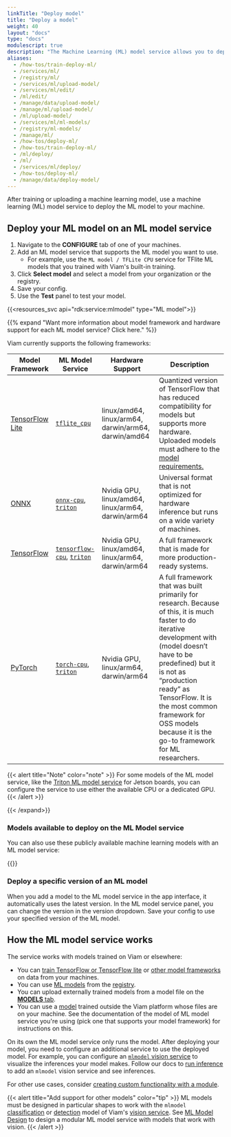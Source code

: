 ```yaml
---
linkTitle: "Deploy model"
title: "Deploy a model"
weight: 40
layout: "docs"
type: "docs"
modulescript: true
description: "The Machine Learning (ML) model service allows you to deploy machine learning models to your machine."
aliases:
  - /how-tos/train-deploy-ml/
  - /services/ml/
  - /registry/ml/
  - /services/ml/upload-model/
  - /services/ml/edit/
  - /ml/edit/
  - /manage/data/upload-model/
  - /manage/ml/upload-model/
  - /ml/upload-model/
  - /services/ml/ml-models/
  - /registry/ml-models/
  - /manage/ml/
  - /how-tos/deploy-ml/
  - /how-tos/train-deploy-ml/
  - /ml/deploy/
  - /ml/
  - /services/ml/deploy/
  - /how-tos/deploy-ml/
  - /manage/data/deploy-model/
---
```


After training or uploading a machine learning model, use a machine learning (ML) model service to deploy the ML model to your machine.

## Deploy your ML model on an ML model service

1. Navigate to the **CONFIGURE** tab of one of your machines.
2. Add an ML model service that supports the ML model you want to use.
   - For example, use the `ML model / TFLite CPU` service for TFlite ML models that you trained with Viam's built-in training.
3. Click **Select model** and select a model from your organization or the registry.
4. Save your config.
5. Use the **Test** panel to test your model.

{{<resources_svc api="rdk:service:mlmodel" type="ML model">}}

{{% expand "Want more information about model framework and hardware support for each ML model service? Click here." %}}

Viam currently supports the following frameworks:

<!-- prettier-ignore -->
| Model Framework | ML Model Service | Hardware Support | Description |
| --------------- | --------------- | ------------------- | ----------- |
| [TensorFlow Lite](https://www.tensorflow.org/lite) | [`tflite_cpu`](https://app.viam.com/module/viam/tflite_cpu) | linux/amd64, linux/arm64, darwin/arm64, darwin/amd64 | Quantized version of TensorFlow that has reduced compatibility for models but supports more hardware. Uploaded models must adhere to the [model requirements.](https://app.viam.com/module/viam/tflite_cpu) |
| [ONNX](https://onnx.ai/) | [`onnx-cpu`](https://app.viam.com/module/viam/onnx-cpu), [`triton`](https://app.viam.com/module/viam/mlmodelservice-triton-jetpack) |  Nvidia GPU, linux/amd64, linux/arm64, darwin/arm64 | Universal format that is not optimized for hardware inference but runs on a wide variety of machines. |
| [TensorFlow](https://www.tensorflow.org/) | [`tensorflow-cpu`](https://app.viam.com/module/viam/tensorflow-cpu), [`triton`](https://app.viam.com/module/viam/mlmodelservice-triton-jetpack) | Nvidia GPU, linux/amd64, linux/arm64, darwin/arm64 | A full framework that is made for more production-ready systems. |
| [PyTorch](https://pytorch.org/) | [`torch-cpu`](https://app.viam.com/module/viam/torch-cpu), [`triton`](https://app.viam.com/module/viam/mlmodelservice-triton-jetpack) | Nvidia GPU, linux/arm64, darwin/arm64 | A full framework that was built primarily for research. Because of this, it is much faster to do iterative development with (model doesn’t have to be predefined) but it is not as “production ready” as TensorFlow. It is the most common framework for OSS models because it is the go-to framework for ML researchers. |

{{< alert title="Note" color="note" >}}
For some models of the ML model service, like the [Triton ML model service](https://github.com/viamrobotics/viam-mlmodelservice-triton/) for Jetson boards, you can configure the service to use either the available CPU or a dedicated GPU.
{{< /alert >}}

{{< /expand>}}

### Models available to deploy on the ML Model service

You can also use these publicly available machine learning models with an ML model service:

{{<mlmodels>}}

### Deploy a specific version of an ML model

When you add a model to the ML model service in the app interface, it automatically uses the latest version.
In the ML model service panel, you can change the version in the version dropdown.
Save your config to use your specified version of the ML model.

## How the ML model service works

The service works with models trained on Viam or elsewhere:

- You can [train TensorFlow or TensorFlow lite](/data-ai/train/train-tf-tflite/) or [other model frameworks](/data-ai/train/train/) on data from your machines.
- You can use [ML models](https://app.viam.com/registry?type=ML+Model) from the [registry](https://app.viam.com/registry).
- You can upload externally trained models from a model file on the [**MODELS** tab](https://app.viam.com/models).
- You can use a [model](/data-ai/ai/deploy/#deploy-your-ml-model-on-an-ml-model-service) trained outside the Viam platform whose files are on your machine. See the documentation of the model of ML model service you're using (pick one that supports your model framework) for instructions on this.

On its own the ML model service only runs the model.
After deploying your model, you need to configure an additional service to use the deployed model.
For example, you can configure an [`mlmodel` vision service](/operate/reference/services/vision/) to visualize the inferences your model makes.
Follow our docs to [run inference](/data-ai/ai/run-inference/) to add an `mlmodel` vision service and see inferences.

For other use cases, consider [creating custom functionality with a module](/operate/modules/other-hardware/create-module/).

{{< alert title="Add support for other models" color="tip" >}}
ML models must be designed in particular shapes to work with the `mlmodel` [classification](/operate/reference/services/vision/mlmodel/) or [detection](/operate/reference/services/vision/mlmodel/) model of Viam's [vision service](/operate/reference/services/vision/).
See [ML Model Design](/data-ai/reference/mlmodel-design/) to design a modular ML model service with models that work with vision.
{{< /alert >}}
